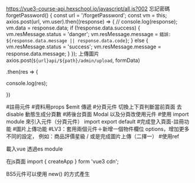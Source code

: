 https://vue3-course-api.hexschool.io/javascript/all.js?002
忘記密碼
forgetPassword() {
      const url = '/forgetPassword';
      const vm = this;
      axios.post(url, vm.user).then((response) => {
        // console.log(response);
        vm.data = response.data;
        if (!response.data.success) {
          vm.resMessage.status = 'danger';
          vm.resMessage.message = `錯誤: ${response.data.message || response.data.code}`;
        } else {
          vm.resMessage.status = 'success';
          vm.resMessage.message = response.data.message;
        }
      });
上傳圖片
axios.post(`${url}api/${path}/admin/upload`, formData)

.then(res => {

console.log(res);

})

      
#註冊元件
#資料用props  $emit 傳遞
#分頁元件  切換上下頁判斷當前頁面 去disable   動態生成分頁數
#將後台頁面 Modal 以及分頁改使用元件
#使用 import module 來引入元件（分頁元件）  import export default
#完成登入頁面-註冊功能
#圖片上傳功能
#LV3：套用兩個元件＋新增一個物件欄位 options，增加更多不同的設定，
例如：商品評價星級 / 或是完成圖片上傳（二擇一）
#使用ref



載入vue 透過es module

在js頁面 import { createApp } form 'vue3 cdn';  

BS5元件可以使用
new() 的方式產生